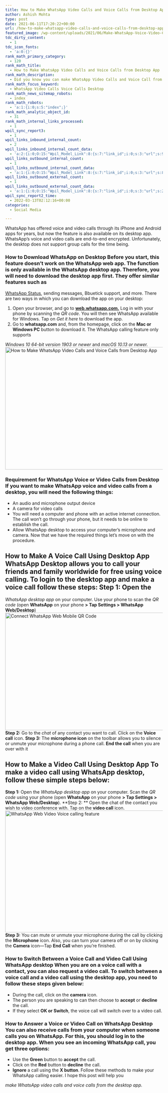 ```yaml
---
title: How to Make WhatsApp Video Calls and Voice Calls from Desktop App
author: Ashish Mohta
type: post
date: 2021-06-11T17:20:22+00:00
url: /how-to-make-whatsapp-video-calls-and-voice-calls-from-desktop-app/
featured_image: /wp-content/uploads/2021/06/Make-WhatsApp-Voice-Video-Calls-Desktop.png
tdc_dirty_content:
  - 1
tdc_icon_fonts:
  - 'a:0:{}'
rank_math_primary_category:
  - 120
rank_math_title:
  - How to Make WhatsApp Video Calls and Voice Calls from Desktop App
rank_math_description:
  - Did you know you can make WhatsApp Video Calls and Voice Call from Desktop? Here is a quick and easy guide for Windows and macOS
rank_math_focus_keyword:
  - WhatsApp Video Calls Voice Calls Desktop
rank_math_news_sitemap_robots:
  - index
rank_math_robots:
  - 'a:1:{i:0;s:5:"index";}'
rank_math_analytic_object_id:
  - 31
rank_math_internal_links_processed:
  - 1
wpil_sync_report3:
  - 1
wpil_links_inbound_internal_count:
  - 2
wpil_links_inbound_internal_count_data:
  - 'a:2:{i:0;O:15:"Wpil_Model_Link":8:{s:7:"link_id";i:0;s:3:"url";s:95:"https://www.technetguide.com/how-to-make-whatsapp-video-calls-and-voice-calls-from-desktop-app/";s:4:"host";s:16:"technetguide.com";s:8:"internal";b:1;s:4:"post";O:15:"Wpil_Model_Post":9:{s:2:"id";s:5:"10048";s:5:"title";N;s:4:"type";s:4:"post";s:6:"status";N;s:7:"content";N;s:5:"links";N;s:4:"slug";N;s:6:"clicks";N;s:8:"position";N;}s:6:"anchor";s:33:"make a video call or a voice call";s:15:"added_by_plugin";b:0;s:8:"location";s:7:"content";}i:1;O:15:"Wpil_Model_Link":8:{s:7:"link_id";i:0;s:3:"url";s:95:"https://www.technetguide.com/how-to-make-whatsapp-video-calls-and-voice-calls-from-desktop-app/";s:4:"host";s:16:"technetguide.com";s:8:"internal";b:1;s:4:"post";O:15:"Wpil_Model_Post":9:{s:2:"id";s:5:"12159";s:5:"title";N;s:4:"type";s:4:"post";s:6:"status";N;s:7:"content";N;s:5:"links";N;s:4:"slug";N;s:6:"clicks";N;s:8:"position";N;}s:6:"anchor";s:18:"hands-free calling";s:15:"added_by_plugin";b:0;s:8:"location";s:7:"content";}}'
wpil_links_outbound_internal_count:
  - 1
wpil_links_outbound_internal_count_data:
  - 'a:1:{i:0;O:15:"Wpil_Model_Link":8:{s:7:"link_id";i:0;s:3:"url";s:80:"https://www.technetguide.com/how-to-share-whatsapp-status-and-long-video-status/";s:4:"host";s:16:"technetguide.com";s:8:"internal";b:1;s:4:"post";O:15:"Wpil_Model_Post":9:{s:2:"id";i:2821;s:5:"title";N;s:4:"type";s:4:"post";s:6:"status";N;s:7:"content";N;s:5:"links";N;s:4:"slug";N;s:6:"clicks";N;s:8:"position";N;}s:6:"anchor";s:15:"WhatsApp Status";s:15:"added_by_plugin";b:0;s:8:"location";s:7:"content";}}'
wpil_links_outbound_external_count:
  - 1
wpil_links_outbound_external_count_data:
  - 'a:1:{i:0;O:15:"Wpil_Model_Link":8:{s:7:"link_id";i:0;s:3:"url";s:23:"http://web.whatsapp.com";s:4:"host";s:16:"web.whatsapp.com";s:8:"internal";b:0;s:4:"post";N;s:6:"anchor";s:17:"web.whatsapp.com.";s:15:"added_by_plugin";b:0;s:8:"location";s:7:"content";}}'
wpil_sync_report2_time:
  - 2022-03-13T02:12:16+00:00
categories:
  - Social Media

---
```

WhatsApp has offered voice and video calls through its iPhone and Android apps for years, but now the feature is also available on its desktop app. WhatsApp&#8217;s voice and video calls are end-to-end encrypted. Unfortunately, the desktop does not support group calls for the time being. 

### How to Download WhatsApp on Desktop Before you start, this feature doesn&#8217;t work on the WhatsApp web app. The function is only available in the WhatsApp desktop app. Therefore, you will need to download the desktop app first. They offer similar features such as 

[WhatsApp Status][1], sending messages, Bbuetick support, and more. There are two ways in which you can download the app on your desktop: 

  1. Open your browser, and go to [**web.whatsapp.com.**][2] Log in with your phone by scanning the _QR code_. You will then see WhatsApp available for Windows. Tap on _Get it here_ to download the app.
  2. Go to **whatsapp.com** and, from the homepage, click on the **Mac or Windows PC** button to download it. The WhatsApp calling feature only supports 

_Windows 10 64-bit version 1903 or newer_ and _macOS 10.13 or newer._<img decoding="async" loading="lazy" class="aligncenter wp-image-8126 size-large" title="How to Make WhatsApp Video Calls and Voice Calls from Desktop App" src="https://www.technetguide.com/wp-content/uploads/2021/06/Make-WhatsApp-Voice-Video-Calls-Desktop-700x394.png" alt="How to Make WhatsApp Video Calls and Voice Calls from Desktop App" width="696" height="392" srcset="https://www.technetguide.com/wp-content/uploads/2021/06/Make-WhatsApp-Voice-Video-Calls-Desktop-700x394.png 700w, https://www.technetguide.com/wp-content/uploads/2021/06/Make-WhatsApp-Voice-Video-Calls-Desktop-300x169.png 300w, https://www.technetguide.com/wp-content/uploads/2021/06/Make-WhatsApp-Voice-Video-Calls-Desktop-768x432.png 768w, https://www.technetguide.com/wp-content/uploads/2021/06/Make-WhatsApp-Voice-Video-Calls-Desktop-1536x864.png 1536w, https://www.technetguide.com/wp-content/uploads/2021/06/Make-WhatsApp-Voice-Video-Calls-Desktop-696x392.png 696w, https://www.technetguide.com/wp-content/uploads/2021/06/Make-WhatsApp-Voice-Video-Calls-Desktop-1068x601.png 1068w, https://www.technetguide.com/wp-content/uploads/2021/06/Make-WhatsApp-Voice-Video-Calls-Desktop-747x420.png 747w, https://www.technetguide.com/wp-content/uploads/2021/06/Make-WhatsApp-Voice-Video-Calls-Desktop.png 1920w" sizes="(max-width: 696px) 100vw, 696px" /> 

### Requirement for WhatsApp Voice or Video Calls from Desktop If you want to make WhatsApp voice and video calls from a desktop, you will need the following things: 

  * An audio and microphone output device
  * A camera for video calls
  * You will need a computer and phone with an active internet connection. The call won&#8217;t go through your phone, but it needs to be online to establish the call.
  * Allow WhatsApp desktop to access your computer&#8217;s microphone and camera. Now that we have the required things let&#8217;s move on with the procedure. 

## How to Make A Voice Call Using Desktop App WhatsApp Desktop allows you to call your friends and family worldwide for free using voice calling. To login to the desktop app and make a voice call follow these steps: Step 1: Open the 

_WhatsApp desktop app_ on your computer. Use your phone to scan the _QR code_ (open **WhatsApp** on your phone **> Tap Settings > WhatsApp Web/Desktop**)<img decoding="async" loading="lazy" class="aligncenter wp-image-8125 size-full" title="How to Make WhatsApp Video Calls and Voice Calls from Desktop App" src="https://www.technetguide.com/wp-content/uploads/2021/06/Connect-WhatsApp-Web-Mobile-QR-Code.png" alt="Connect WhatsApp Web Mobile QR Code" width="700" height="376" srcset="https://www.technetguide.com/wp-content/uploads/2021/06/Connect-WhatsApp-Web-Mobile-QR-Code.png 700w, https://www.technetguide.com/wp-content/uploads/2021/06/Connect-WhatsApp-Web-Mobile-QR-Code-300x161.png 300w, https://www.technetguide.com/wp-content/uploads/2021/06/Connect-WhatsApp-Web-Mobile-QR-Code-696x374.png 696w" sizes="(max-width: 700px) 100vw, 700px" /> **Step 2:** Go to the _chat_ of any contact you want to call. Click on the **Voice call** icon. **Step 3:** The **microphone icon** on the toolbar allows you to silence or unmute your microphone during a phone call. **End the call** when you are over with it 

## How to Make a Video Call Using Desktop App To make a video call using WhatsApp desktop, follow these simple steps below: 

**Step 1:** Open the _WhatsApp desktop app_ on your computer. Scan the _QR code_ using your phone (open **WhatsApp** on your phone **> Tap Settings > WhatsApp Web/Desktop**). **Step 2: ** Open the chat of the contact you wish to video conference with. Tap on the **video call** icon.<img decoding="async" loading="lazy" class="aligncenter wp-image-8127 size-full" title="How to Make WhatsApp Video Calls and Voice Calls from Desktop App" src="https://www.technetguide.com/wp-content/uploads/2021/06/WhatsApp-Web-Video-Voice-calling-feature.png" alt="WhatsApp Web Video Voice calling feature" width="700" height="390" srcset="https://www.technetguide.com/wp-content/uploads/2021/06/WhatsApp-Web-Video-Voice-calling-feature.png 700w, https://www.technetguide.com/wp-content/uploads/2021/06/WhatsApp-Web-Video-Voice-calling-feature-300x167.png 300w, https://www.technetguide.com/wp-content/uploads/2021/06/WhatsApp-Web-Video-Voice-calling-feature-696x388.png 696w" sizes="(max-width: 700px) 100vw, 700px" /> **Step 3:** You can mute or unmute your microphone during the call by clicking the **Microphone** icon. Also, you can turn your camera off or on by clicking the **Camera** icon—Tap **End Call** when you&#8217;re finished. 

### How to Switch Between a Voice Call and Video Call Using WhatsApp desktop When you are on a voice call with a contact, you can also request a video call. To switch between a voice call and a video call using the desktop app, you need to follow these steps given below: 

  * During the call, click on the **camera** icon.
  * The person you are speaking to can then choose to **accept** or **decline** the call.
  * If they select **OK or Switch**, the voice call will switch over to a video call.

### How to Answer a Voice or Video Call on WhatsApp Desktop You can also receive calls from your computer when someone calls you on WhatsApp. For this, you should log in to the desktop app. When you see an incoming WhatsApp call, you get three options: 

  * Use the **Green** button to **accept** the call.
  * Click on the **Red** button to **decline** the call.
  * **Ignore** a call using the **X button**. Follow these methods to make your WhatsApp calling easier. I hope this post will help you 

_make WhatsApp video calls and voice calls from the desktop app._

 [1]: https://www.technetguide.com/how-to-share-whatsapp-status-and-long-video-status/
 [2]: http://web.whatsapp.com